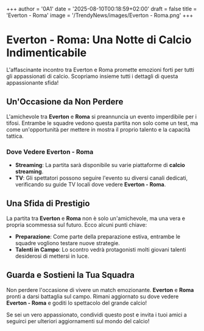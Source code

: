 +++
author = '0A1'
date = '2025-08-10T00:18:59+02:00'
draft = false
title = 'Everton - Roma'
image = '/TrendyNews/images/Everton - Roma.png'
+++

# Everton - Roma: Una Notte di Calcio Indimenticabile

L'affascinante incontro tra Everton e Roma promette emozioni forti per tutti gli appassionati di calcio. Scopriamo insieme tutti i dettagli di questa appassionante sfida!

## Un'Occasione da Non Perdere

L'amichevole tra **Everton** e **Roma** si preannuncia un evento imperdibile per i tifosi. Entrambe le squadre vedono questa partita non solo come un test, ma come un'opportunità per mettere in mostra il proprio talento e la capacità tattica.

### Dove Vedere Everton - Roma

- **Streaming**: La partita sarà disponibile su varie piattaforme di **calcio streaming**.
- **TV**: Gli spettatori possono seguire l'evento su diversi canali dedicati, verificando su guide TV locali dove vedere **Everton - Roma**.

## Una Sfida di Prestigio

La partita tra **Everton** e **Roma** non è solo un'amichevole, ma una vera e propria scommessa sul futuro. Ecco alcuni punti chiave:

- **Preparazione**: Come parte della preparazione estiva, entrambe le squadre vogliono testare nuove strategie.
- **Talenti in Campo**: Lo scontro vedrà protagonisti molti giovani talenti desiderosi di mettersi in luce.

## Guarda e Sostieni la Tua Squadra

Non perdere l'occasione di vivere un match emozionante. **Everton** e **Roma** pronti a darsi battaglia sul campo. Rimani aggiornato su dove vedere **Everton - Roma** e goditi lo spettacolo del grande calcio!

Se sei un vero appassionato, condividi questo post e invita i tuoi amici a seguirci per ulteriori aggiornamenti sul mondo del calcio!